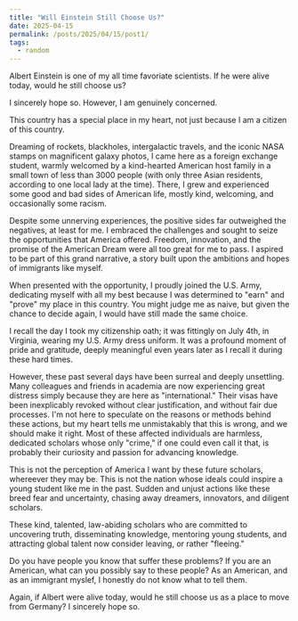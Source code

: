 ```yaml
---
title: "Will Einstein Still Choose Us?"
date: 2025-04-15
permalink: /posts/2025/04/15/post1/
tags:
  - random
---
```


Albert Einstein is one of my all time favoriate scientists.
If he were alive today, would he still choose us?

I sincerely hope so. However, I am genuinely concerned.

This country has a special place in my heart, not just because I am a citizen of this country.

Dreaming of rockets, blackholes, intergalactic travels, and the iconic NASA stamps on magnificent galaxy photos, I came here as a foreign exchange student, warmly welcomed by a kind-hearted American host family in a small town of less than 3000 people (with only three Asian residents, according to one local lady at the time). There, I grew and experienced some good and bad sides of American life, mostly kind, welcoming, and occasionally some racism. 

Despite some unnerving experiences, the positive sides far outweighed the negatives, at least for me. I embraced the challenges and sought to seize the opportunities that America offered. Freedom, innovation, and the promise of the American Dream were all too great for me to pass. I aspired to be part of this grand narrative, a story built upon the ambitions and hopes of immigrants like myself.

When presented with the opportunity, I proudly joined the U.S. Army, dedicating myself with all my best because I was determined to "earn" and "prove" my place in this country. You might judge me as naive, but given the chance to decide again, I would have still made the same choice.

I recall the day I took my citizenship oath; it was fittingly on July 4th, in Virginia, wearing my U.S. Army dress uniform. It was a profound moment of pride and gratitude, deeply meaningful even years later as I recall it during these hard times.

However, these past several days have been surreal and deeply unsettling. Many colleagues and friends in academia are now experiencing great distress simply because they are here as "international." Their visas have been inexplicably revoked without clear justification, and without fair due processes. I'm not here to speculate on the reasons or methods behind these actions, but my heart tells me unmistakably that this is wrong, and we should make it right. Most of these affected individuals are harmless, dedicated scholars whose only "crime," if one could even call it that, is probably their curiosity and passion for advancing knowledge.

This is not the perception of America I want by these future scholars, whereever they may be. This is not the nation whose ideals could inspire a young student like me in the past. Sudden and unjust actions like these breed fear and uncertainty, chasing away dreamers, innovators, and diligent scholars.

These kind, talented, law-abiding scholars who are committed to uncovering truth, disseminating knowledge, mentoring young students, and attracting global talent now consider leaving, or rather "fleeing."

Do you have people you know that suffer these problems?
If you are an American, what can you possibly say to these people? 
As an American, and as an immigrant myslef, I honestly do not know what to tell them.

Again, if Albert were alive today, would he still choose us as a place to move from Germany?
I sincerely hope so.
